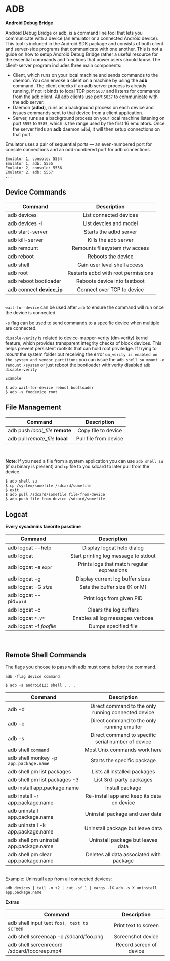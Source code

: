 # ADB
**Android Debug Bridge**

Android Debug Bridge or adb, is a command line tool that lets you communicate with a device (an emulator or a connected Android device). This tool is included in the Android SDK package and consists of both client and server-side programs that communicate with one another. This is not a guide on how to setup Android Debug Bridge rather a useful resource for the essential commands and functions that power users should know. The client-server program includes three main components:

+ Client, which runs on your local machine and sends commands to the daemon. You can envoke a client on a machine by using the **adb** command. The client checks if an adb server process is already running, if not it binds to local TCP port `5037` and listens for commands from the adb client. All adb clients use port `5037` to communicate with the adb server.
+ Daemon (**adbd**), runs as a background process on each device and issues commands sent to that device from a client application.
+ Server, runs as a background process on your local machine listening on port `5555` to `5585`, which is the range used by the first 16 emulators. Once the server finds an **adb** daemon `adbd`, it will then setup connections on that port.

Emulator uses a pair of sequential ports — an even-numbered port for console connections and an odd-numbered port for adb connections.

```
Emulator 1, console: 5554
Emulator 1, adb: 5555
Emulator 2, console: 5556
Emulator 2, adb: 5557
...
```

## Device Commands

| Command       | Description   |
| ------------- |:-------------:|
| adb devices | List connected devices |
| adb devices -l | List devcies and model |
| adb start-server | Starts the adbd server |
| adb kill-server | Kills the adb server |
| adb remount| Remounts filesystem r/w access |
| adb reboot | Reboots the device |
| adb shell | Gain user level shell access |
| adb root | Restarts adbd with root permissions |
| adb reboot bootloader| Reboots device into fastboot |
| adb connect **device_ip** | Connect over TCP to device  |


<br>`wait-for-device` can be used after `adb` to ensure the command will run once the device is connected.

`-s` flag can be used to send commands to a specific device when multiple are connected.

`disable-verity` is related to device-mapper-verity (dm-verity) kernel feature, which provides transparent integrity checks of block devices. This helps prevent persistent rootkits that can hold root priviledge. If trying to *mount* the system folder but receiving the error `dm_verity is enabled on the system and vendor partitions` you can issue the `adb shell su mount -o remount /system` or just reboot the bootloader with verity disabled `adb disable-verity`

```
Example

$ adb wait-for-device reboot bootloader
$ adb -s foodevice root
```

## File Management

| Command       | Description   |
| ------------- |:-------------:|
| adb push *local_file* **remote**  | Copy file to device |
| adb pull *remote_file* **local** | Pull file from device |

<br>

**Note**: If you need a file from a system application you can use
`adb shell su` (if su binary is present) and `cp` file to you sdcard
to later pull from the device.

```
$ adb shell su
$ cp /system/somefile /sdcard/somefile
$ exit
$ adb pull /sdcard/somefile file-from-device
$ adb push file-from-device /sdcard/somefile
```

## Logcat
**Every sysadmins favorite passtime**

| Command       | Description   |
| ------------- |:-------------:|
| adb logcat --help | Display logcat help dialog |
| adb logcat | Start printing log message to stdout |
| adb logcat -e `expr`| Prints logs that match regular expressions |
| adb logcat -g | Display current log buffer sizes |
| adb logcat -G *size* | Sets the buffer size (K or M) |
| adb logcat --pid=`pid`| Print logs from given PID |
| adb logcat -c | Clears the log buffers |
| adb logcat `*:V*` | Enables all log messages verbose |
| adb logcat -f *foofile* | Dumps specified file |

<br>

## Remote Shell Commands

The flags you choose to pass with adb must come before the command.

`adb -flag device command`

`$ adb -s android123 shell . . .`

| Command       | Description   |
| ------------- |:-------------:|
| adb -d | Direct command to the only running connected device |
| adb -e | Direct command to the only running emultor |
| adb -s | Direct command to specific serial number of device |
| adb shell `command` | Most Unix commands work here |
| adb shell monkey -p `app.package.name` | Starts the specific package |
| adb shell pm list packages | Lists all installed packages |
| adb shell pm list packages -3 | List 3rd-party packages|
| adb install app.package.name | Install package |
| adb install -r app.package.name | Re-install app and keep its data on device |
| adb uninstall app.package.name | Uninstall package and user data |
| adb uninstall -k app.package.name | Uninstall package but leave data |
| adb shell pm uninstall app.package.name | Uninstall package but leaves data |
| adb shell pm clear app.package.name | Deletes all data associated with package |

<br>
Example: Uninstall app from all connected devices:

```
adb devices | tail -n +2 | cut -sf 1 | xargs -IX adb -s X uninstall app.package.name
```

**Extras**

| Command       | Description   |
| ------------- |:-------------:|
| adb shell input text `foo!, text to screen`| Print text to screen |
| adb shell screencap -p /sdcard/foo.png | Screenshot device |
| adb shell screenrecord /sdcard/foocreep.mp4| Record screen of device |

<br>